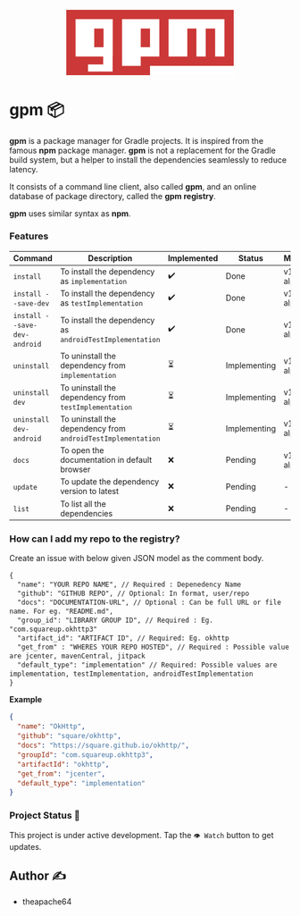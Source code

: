 <p align="center">
  <img src="extras/logo/gpm_original_logo.png" width="300">
</p>

# gpm 📦

**gpm** is a package manager for Gradle projects. It is inspired from the famous **npm** package manager.
 **gpm** is not a replacement for the Gradle build system, but a helper to install the dependencies seamlessly to reduce latency.

 It consists of a command line client, also called **gpm**, and an online database of package directory, called the **gpm registry**.

**gpm** uses similar syntax as **npm**.


### Features

| Command                      | Description                                                  | Implemented | Status  | Milestone      |
|------------------------------|--------------------------------------------------------------|-------------|---------|----------------|
| `install`                    | To install the dependency as `implementation`                | ✔️          | Done | v1.0.0-alpha01 |
| `install --save-dev`         | To install the dependency as `testImplementation`            | ✔️           | Done | v1.0.0-alpha01 |
| `install --save-dev-android` | To install the dependency as `androidTestImplementation`     | ✔️           | Done | v1.0.0-alpha01 |
| `uninstall`                  | To uninstall the dependency from `implementation`            | ⏳           | Implementing | v1.0.0-alpha01 |
| `uninstall dev`              | To uninstall the dependency from `testImplementation`        | ⏳           | Implementing | v1.0.0-alpha01 |
| `uninstall dev-android`      | To uninstall the dependency from `androidTestImplementation` | ⏳           | Implementing | v1.0.0-alpha01 |
| `docs`                       | To open the documentation in default browser                 | ❌           | Pending | v1.0.0-alpha01 |
| `update`                     | To update the dependency version to latest                   | ❌           | Pending | -              |
| `list`                       | To list all the dependencies                                 | ❌           | Pending | -              |

### How can I add my repo to the registry?

Create an issue with below given JSON model as the comment body. 

```
{
  "name": "YOUR REPO NAME", // Required : Depenedency Name
  "github": "GITHUB REPO", // Optional: In format, user/repo 
  "docs": "DOCUMENTATION-URL", // Optional : Can be full URL or file name. For eg. "README.md",
  "group_id": "LIBRARY GROUP ID", // Required : Eg. "com.squareup.okhttp3"
  "artifact_id": "ARTIFACT ID", // Required: Eg. okhttp
  "get_from" : "WHERES YOUR REPO HOSTED", // Required : Possible value are jcenter, mavenCentral, jitpack
  "default_type": "implementation" // Required: Possible values are implementation, testImplementation, androidTestImplementation
}
```

**Example**

```json
{
  "name": "OkHttp",
  "github": "square/okhttp",
  "docs": "https://square.github.io/okhttp/",
  "groupId": "com.squareup.okhttp3",
  "artifactId": "okhttp",
  "get_from": "jcenter",
  "default_type": "implementation"
}
```

### Project Status 👷

This project is under active development. Tap the `👁️ Watch` button to get updates. 


## Author ✍️
- theapache64